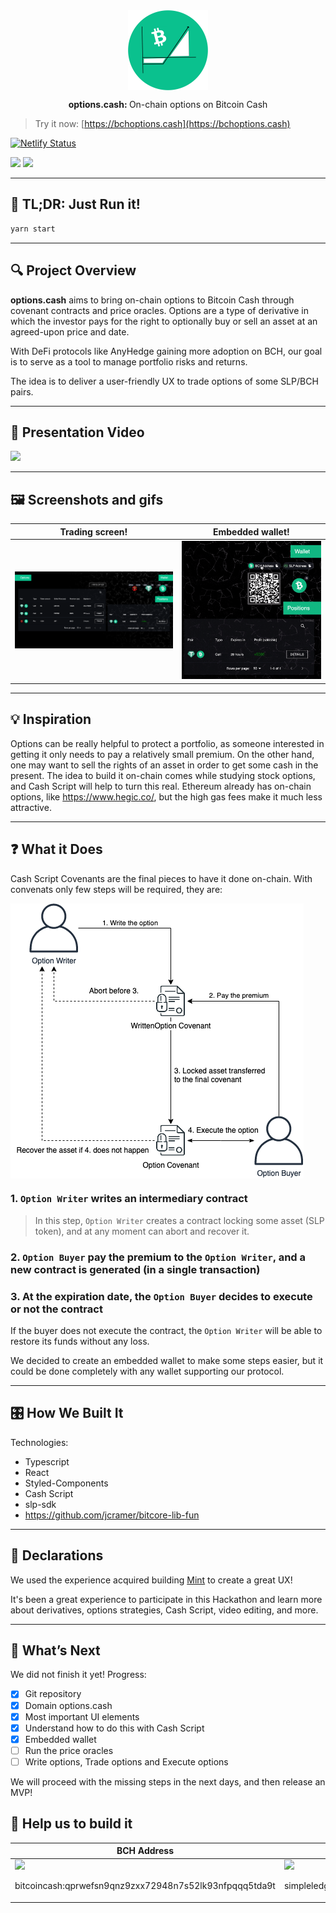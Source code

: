 <div align="center">
  <img width="128px" src="./public/logo.svg" alt="options.cash" align="center">
</div>

<div align="center" style="margin-top: 10px">
  <p><strong>options.cash:&nbsp;</strong>On-chain options on Bitcoin Cash</p>
</div>

> Try it now: [https://bchoptions.cash](https://bchoptions.cash)

[![Netlify Status](https://api.netlify.com/api/v1/badges/5a310ca4-c269-4935-ac80-0a9fe0361aef/deploy-status)](https://app.netlify.com/sites/angry-ramanujan-36e441/deploys)

[![](https://img.shields.io/badge/-Typescript-gray?logo=typescript)]()
[![](https://img.shields.io/badge/-React-gray?logo=react)]()

<hr>

## 🚀 TL;DR: Just Run it!
```bash
yarn start
```

<hr>

## 🔍 Project Overview
**options.cash** aims to bring on-chain options to Bitcoin Cash through covenant contracts and price oracles. Options are a type of derivative in which the investor pays for the right to optionally buy or sell an asset at an agreed-upon price and date.

With DeFi protocols like AnyHedge gaining more adoption on BCH, our goal is to serve as a tool to manage portfolio risks and returns.

The idea is to deliver a user-friendly UX to trade options of some SLP/BCH pairs.

<hr>

## 🎥 Presentation Video
<a href="https://www.youtube.com/watch?v=eoJzMnP0saE">
	<img src="https://i.imgur.com/HuucNQr.png" />
</a>

<hr>

## 🖼 Screenshots and gifs
<table>
  <thead>
    <tr>
      <th>
        Trading screen!
      </th>
      <th>
        Embedded wallet!
      </th>
    </tr>
  </thead>
  <tbody>
    <tr>
      <td>
        <a href="https://bchoptions.cash/#/trade">
          <img src="./public/screenshots-and-gifs/trade.png" />
        </a>
      </td>
      <td>
        <a href="https://bchoptions.cash/#/trade">
          <img src="./public/screenshots-and-gifs/wallet.gif" />
        </a>
      </td>
    </tr>
  </tbody>
</table>

<hr>

## 💡 Inspiration
Options can be really helpful to protect a portfolio, as someone interested in getting it only needs to pay a relatively small premium. On the other hand, one may want to sell the rights of
an asset in order to get some cash in the present. The idea to build it on-chain comes while studying stock options, and Cash Script will help to turn this real.
Ethereum already has on-chain options, like https://www.hegic.co/, but the high gas fees make it much less attractive.

<hr>

## ❓ What it Does
Cash Script Covenants are the final pieces to have it done on-chain. With convenats only few steps will be required, they are:

<img src="https://raw.githubusercontent.com/thr0wn/options.cash/master/public/others/diagram.png" alt="options.cash diagram" align="center">

<br>

### **1. `Option Writer` writes an intermediary contract**
>In this step, `Option Writer` creates a contract locking some asset (SLP token), and at any moment can abort and recover it.

### **2. `Option Buyer` pay the premium to the `Option Writer`, and a new contract is generated (in a single transaction)**

### **3. At the expiration date, the `Option Buyer` decides to execute or not the contract**
If the buyer does not execute the contract, the `Option Writer` will be able to restore its funds without any loss.

We decided to create an embedded wallet to make some steps easier, but it could be done
completely with any wallet supporting our protocol.

<hr>

## 🎛 How We Built It
Technologies:
- Typescript
- React
- Styled-Components
- Cash Script
- slp-sdk
- https://github.com/jcramer/bitcore-lib-fun

<hr>

## 👊 Declarations
We used the experience acquired building [Mint](https://mint.bitcoin.com/) to create a great UX!

It's been a great experience to participate in this Hackathon and learn more about derivatives, options strategies, Cash Script, video editing, and more.

<hr>

## 🚀 What’s Next
We did not finish it yet! Progress:

- [x] Git repository
- [x] Domain options.cash
- [x] Most important UI elements
- [x] Understand how to do this with Cash Script
- [x] Embedded wallet
- [ ] Run the price oracles
- [ ] Write options, Trade options and Execute options

We will proceed with the missing steps in the next days, and then release an MVP!

## 🙏 Help us to build it
<table>
  <thead>
    <tr>
      <th>
        BCH Address
      </th>
      <th>
        SLP Address
      </th>
    </tr>
  </thead>
  <tbody>
    <tr>
      <td>
        <img height="256px" src="https://i.imgur.com/gbB0o6w.png" />
        <p>bitcoincash:qprwefsn9qnz9zxx72948n7s52lk93nfpqqq5tda9t</p>
      </td>
      <td>
        <img height="256px" src="https://i.imgur.com/J3UzTsF.png" />
        <p>simpleledger:qrt9q69sypxxaypugxptaaz57l4gnq0x4yvl0ns0f2</p>
      </td>
    </tr>
  </tbody>
</table>